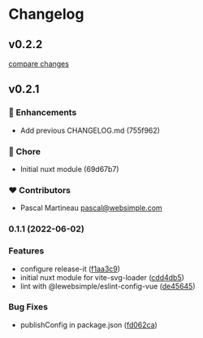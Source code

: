 # Changelog

## v0.2.2

[compare changes](https://undefined/undefined/compare/v0.2.1...v0.2.2)

## v0.2.1


### 🚀 Enhancements

  - Add previous CHANGELOG.md (755f962)

### 🏡 Chore

  - Initial nuxt module (69d67b7)

### ❤️  Contributors

- Pascal Martineau <pascal@websimple.com>

### 0.1.1 (2022-06-02)


### Features

* configure release-it ([f1aa3c9](https://github.com/lewebsimple/nuxt3-svg/commit/f1aa3c97226688b3306f801b06bb3c4d8ad38251))
* initial nuxt module for vite-svg-loader ([cdd4db5](https://github.com/lewebsimple/nuxt3-svg/commit/cdd4db5722e4fcf2c520685e68f0441229131927))
* lint with @lewebsimple/eslint-config-vue ([de45645](https://github.com/lewebsimple/nuxt3-svg/commit/de45645171907a6035d505e19dd371afa146b4a8))


### Bug Fixes

* publishConfig in package.json ([fd062ca](https://github.com/lewebsimple/nuxt3-svg/commit/fd062ca83ba4b8821cd705bf675a7b29d1f66f46))
